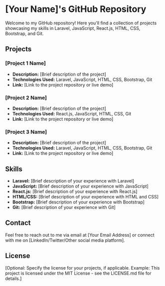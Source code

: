 # [Your Name]'s GitHub Repository

Welcome to my GitHub repository! Here you'll find a collection of projects showcasing my skills in Laravel, JavaScript, React.js, HTML, CSS, Bootstrap, and Git.

## Projects

### [Project 1 Name]

- **Description:** [Brief description of the project]
- **Technologies Used:** Laravel, JavaScript, HTML, CSS, Bootstrap, Git
- **Link:** [Link to the project repository or live demo]

### [Project 2 Name]

- **Description:** [Brief description of the project]
- **Technologies Used:** React.js, JavaScript, HTML, CSS, Git
- **Link:** [Link to the project repository or live demo]

### [Project 3 Name]

- **Description:** [Brief description of the project]
- **Technologies Used:** Laravel, JavaScript, HTML, CSS, Bootstrap, Git
- **Link:** [Link to the project repository or live demo]

## Skills

- **Laravel:** [Brief description of your experience with Laravel]
- **JavaScript:** [Brief description of your experience with JavaScript]
- **React.js:** [Brief description of your experience with React.js]
- **HTML/CSS:** [Brief description of your experience with HTML and CSS]
- **Bootstrap:** [Brief description of your experience with Bootstrap]
- **Git:** [Brief description of your experience with Git]

## Contact

Feel free to reach out to me via email at [Your Email Address] or connect with me on [LinkedIn/Twitter/Other social media platform].

## License

[Optional: Specify the license for your projects, if applicable. Example: This project is licensed under the MIT License - see the LICENSE.md file for details.]

